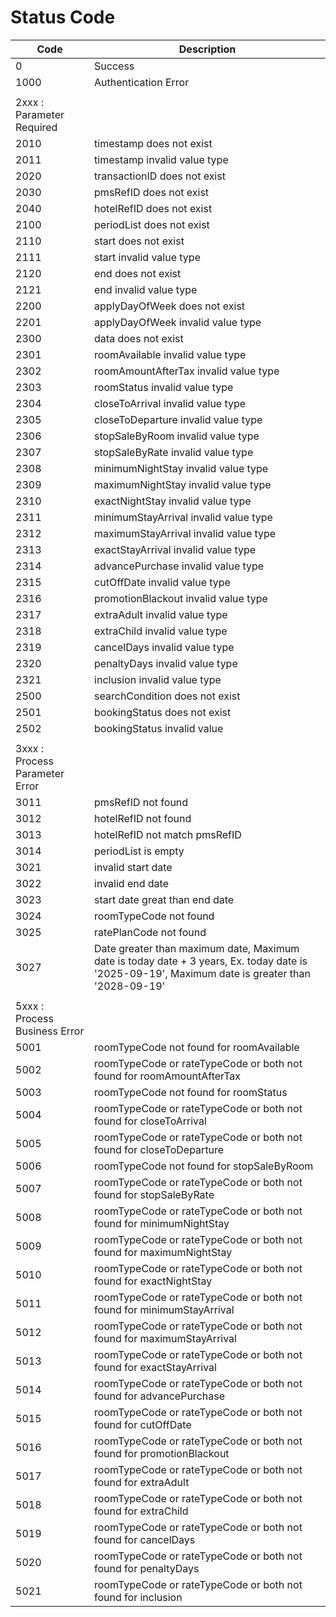 # Status Code
| Code                           | Description                                                                                                                                     |
|--------------------------------|-------------------------------------------------------------------------------------------------------------------------------------------------|
| 0                              | Success                                                                                                                                         |
| 1000                           | Authentication Error                                                                                                                            |
|                                |                                                                                                                                                 |
| 2xxx : Parameter Required      |                                                                                                                                                 |
| 2010                           | timestamp does not exist                                                                                                                        |
| 2011                           | timestamp invalid value type                                                                                                                    |
| 2020                           | transactionID does not exist                                                                                                                    |
| 2030                           | pmsRefID does not exist                                                                                                                         |
| 2040                           | hotelRefID does not exist                                                                                                                       |
| 2100                           | periodList does not exist                                                                                                                       |
| 2110                           | start does not exist                                                                                                                            |
| 2111                           | start invalid value type                                                                                                                        |
| 2120                           | end does not exist                                                                                                                              |
| 2121                           | end invalid value type                                                                                                                          |
| 2200                           | applyDayOfWeek does not exist                                                                                                                   |
| 2201                           | applyDayOfWeek invalid value type                                                                                                               |
| 2300                           | data does not exist                                                                                                                             |
| 2301                           | roomAvailable invalid value type                                                                                                                |
| 2302                           | roomAmountAfterTax invalid value type                                                                                                           |
| 2303                           | roomStatus invalid value type                                                                                                                   |
| 2304                           | closeToArrival invalid value type                                                                                                               |
| 2305                           | closeToDeparture invalid value type                                                                                                             |
| 2306                           | stopSaleByRoom invalid value type                                                                                                               |
| 2307                           | stopSaleByRate invalid value type                                                                                                               |
| 2308                           | minimumNightStay invalid value type                                                                                                             |
| 2309                           | maximumNightStay invalid value type                                                                                                             |
| 2310                           | exactNightStay invalid value type                                                                                                               |
| 2311                           | minimumStayArrival invalid value type                                                                                                           |
| 2312                           | maximumStayArrival invalid value type                                                                                                           |
| 2313                           | exactStayArrival invalid value type                                                                                                             |
| 2314                           | advancePurchase invalid value type                                                                                                              |
| 2315                           | cutOffDate invalid value type                                                                                                                   |
| 2316                           | promotionBlackout invalid value type                                                                                                            |
| 2317                           | extraAdult invalid value type                                                                                                                   |
| 2318                           | extraChild invalid value type                                                                                                                   |
| 2319                           | cancelDays invalid value type                                                                                                                   |
| 2320                           | penaltyDays invalid value type                                                                                                                  |
| 2321                           | inclusion invalid value type                                                                                                                    |
| 2500                           | searchCondition does not exist                                                                                                                  |
| 2501                           | bookingStatus does not exist                                                                                                                    |
| 2502                           | bookingStatus invalid value                                                                                                                     |
|                                |                                                                                                                                                 |
| 3xxx : Process Parameter Error |                                                                                                                                                 |
| 3011                           | pmsRefID not found                                                                                                                              |
| 3012                           | hotelRefID not found                                                                                                                            |
| 3013                           | hotelRefID not match pmsRefID                                                                                                                   |
| 3014                           | periodList is empty                                                                                                                             |
| 3021                           | invalid start date                                                                                                                              |
| 3022                           | invalid end date                                                                                                                                |
| 3023                           | start date great than end date                                                                                                                  |
| 3024                           | roomTypeCode not found                                                                                                                          |
| 3025                           | ratePlanCode not found                                                                                                                          |
| 3027                           | Date greater than maximum date, Maximum date is today date + 3 years, Ex. today date is '2025-09-19', Maximum date is greater than '2028-09-19' |
|                                |                                                                                                                                                 |
| 5xxx : Process Business Error  |                                                                                                                                                 |
| 5001                           | roomTypeCode not found for roomAvailable                                                                                                        |
| 5002                           | roomTypeCode or rateTypeCode or both not found for roomAmountAfterTax                                                                           |
| 5003                           | roomTypeCode not found for roomStatus                                                                                                           |
| 5004                           | roomTypeCode or rateTypeCode or both not found for closeToArrival                                                                               |
| 5005                           | roomTypeCode or rateTypeCode or both not found for closeToDeparture                                                                             |
| 5006                           | roomTypeCode not found for stopSaleByRoom                                                                                                       |
| 5007                           | roomTypeCode or rateTypeCode or both not found for stopSaleByRate                                                                               |
| 5008                           | roomTypeCode or rateTypeCode or both not found for minimumNightStay                                                                             |
| 5009                           | roomTypeCode or rateTypeCode or both not found for maximumNightStay                                                                             |
| 5010                           | roomTypeCode or rateTypeCode or both not found for exactNightStay                                                                               |
| 5011                           | roomTypeCode or rateTypeCode or both not found for minimumStayArrival                                                                           |
| 5012                           | roomTypeCode or rateTypeCode or both not found for maximumStayArrival                                                                           |
| 5013                           | roomTypeCode or rateTypeCode or both not found for exactStayArrival                                                                             |
| 5014                           | roomTypeCode or rateTypeCode or both not found for advancePurchase                                                                              |
| 5015                           | roomTypeCode or rateTypeCode or both not found for cutOffDate                                                                                   |
| 5016                           | roomTypeCode or rateTypeCode or both not found for promotionBlackout                                                                            |
| 5017                           | roomTypeCode or rateTypeCode or both not found for extraAdult                                                                                   |
| 5018                           | roomTypeCode or rateTypeCode or both not found for extraChild                                                                                   |
| 5019                           | roomTypeCode or rateTypeCode or both not found for cancelDays                                                                                   |
| 5020                           | roomTypeCode or rateTypeCode or both not found for penaltyDays                                                                                  |
| 5021                           | roomTypeCode or rateTypeCode or both not found for inclusion                                                                                    |